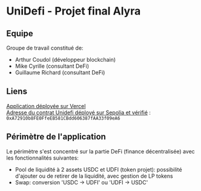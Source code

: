 # UniDefi - Projet final Alyra

## Equipe
Groupe de travail constitué de:
- Arthur Coudol (développeur blockchain)
- Mike Cyrille (consultant DeFi)
- Guillaume Richard (consultant DeFi)


## Liens
[Application déployée sur Vercel](https://unidefi-teal.vercel.app/)    
[Adresse du contrat Unidefi déployé sur Sepolia et vérifié](https://sepolia.etherscan.io/address/0xa72910b8fe0ffeeb581cbdd606387faa33f09ea6) :
`0xA72910b8FE0FfeEB581CBdd606387fAA33f09eA6`


## Périmètre de l'application
Le périmètre s'est concentré sur la partie DeFi (finance décentralisée) avec les fonctionnalités suivantes:
- Pool de liquidité à 2 assets USDC et UDFI (token projet): possibilité d'ajouter ou de retirer de la liquidité, avec gestion de LP tokens
- Swap: conversion 'USDC -> UDFI' ou 'UDFI -> USDC'